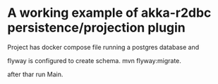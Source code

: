 # A working example of akka-r2dbc persistence/projection plugin
Project has docker compose file running a postgres database and

flyway is configured to create schema. mvn flyway:migrate.

after thar run Main.